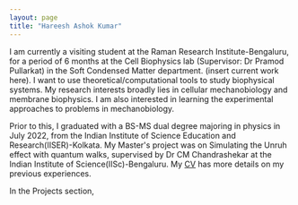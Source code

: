 ```yaml
---
layout: page
title: "Hareesh Ashok Kumar"
---
```


I am currently a visiting student at the Raman Research Institute-Bengaluru, for a period of 6 months at the Cell Biophysics lab (Supervisor: Dr Pramod Pullarkat) in the Soft Condensed Matter department. (insert current work here). I want to use theoretical/computational tools to study biophysical systems. My research interests broadly lies in cellular mechanobiology and membrane biophysics. I am also interested in learning the experimental approaches to problems in mechanobiology.

Prior to this, I graduated with a BS-MS dual degree majoring in physics in July 2022, from the Indian Institute of Science Education and Research(IISER)-Kolkata. My Master's project was on Simulating the Unruh effect with quantum walks, supervised by Dr CM Chandrashekar at the Indian Institute of Science(IISc)-Bengaluru. My [CV](/myresume.pdf) has more details on my previous experiences. 

In the Projects section, 


